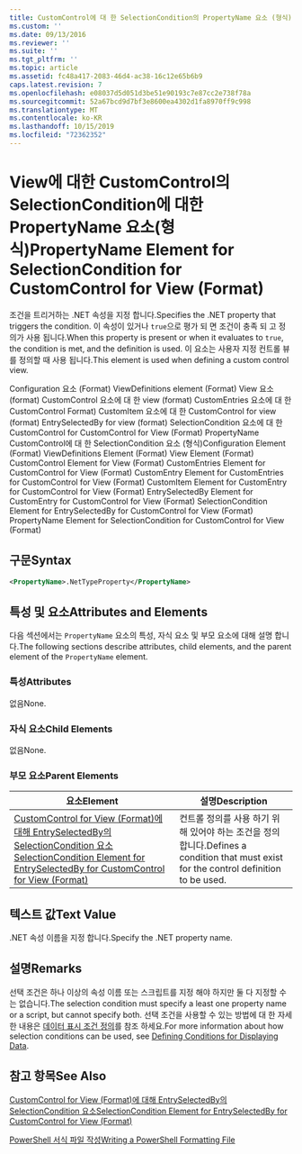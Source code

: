 ```yaml
---
title: CustomControl에 대 한 SelectionCondition의 PropertyName 요소 (형식) | Microsoft Docs
ms.custom: ''
ms.date: 09/13/2016
ms.reviewer: ''
ms.suite: ''
ms.tgt_pltfrm: ''
ms.topic: article
ms.assetid: fc48a417-2083-46d4-ac38-16c12e65b6b9
caps.latest.revision: 7
ms.openlocfilehash: e08037d5d051d3be51e90193c7e87cc2e738f78a
ms.sourcegitcommit: 52a67bcd9d7bf3e8600ea4302d1fa8970ff9c998
ms.translationtype: MT
ms.contentlocale: ko-KR
ms.lasthandoff: 10/15/2019
ms.locfileid: "72362352"
---
```

# <a name="propertyname-element-for-selectioncondition-for-customcontrol-for-view-format"></a><span data-ttu-id="73760-102">View에 대한 CustomControl의 SelectionCondition에 대한 PropertyName 요소(형식)</span><span class="sxs-lookup"><span data-stu-id="73760-102">PropertyName Element for SelectionCondition for CustomControl for View (Format)</span></span>

<span data-ttu-id="73760-103">조건을 트리거하는 .NET 속성을 지정 합니다.</span><span class="sxs-lookup"><span data-stu-id="73760-103">Specifies the .NET property that triggers the condition.</span></span> <span data-ttu-id="73760-104">이 속성이 있거나 `true`으로 평가 되 면 조건이 충족 되 고 정의가 사용 됩니다.</span><span class="sxs-lookup"><span data-stu-id="73760-104">When this property is present or when it evaluates to `true`, the condition is met, and the definition is used.</span></span> <span data-ttu-id="73760-105">이 요소는 사용자 지정 컨트롤 뷰를 정의할 때 사용 됩니다.</span><span class="sxs-lookup"><span data-stu-id="73760-105">This element is used when defining a custom control view.</span></span>

<span data-ttu-id="73760-106">Configuration 요소 (Format) ViewDefinitions element (Format) View 요소 (format) CustomControl 요소에 대 한 view (format) CustomEntries 요소에 대 한 CustomControl Format) CustomItem 요소에 대 한 CustomControl for view (format) EntrySelectedBy for view (format) SelectionCondition 요소에 대 한 CustomControl for CustomControl for View (Format) PropertyName CustomControl에 대 한 SelectionCondition 요소 (형식)</span><span class="sxs-lookup"><span data-stu-id="73760-106">Configuration Element (Format) ViewDefinitions Element (Format) View Element (Format) CustomControl Element for View (Format) CustomEntries Element for CustomControl for View (Format) CustomEntry Element for CustomEntries for CustomControl for View (Format) CustomItem Element for CustomEntry for CustomControl for View (Format) EntrySelectedBy Element for CustomEntry for CustomControl for View (Format) SelectionCondition Element for EntrySelectedBy for CustomControl for View (Format) PropertyName Element for SelectionCondition for CustomControl for View (Format)</span></span>

## <a name="syntax"></a><span data-ttu-id="73760-107">구문</span><span class="sxs-lookup"><span data-stu-id="73760-107">Syntax</span></span>

```xml
<PropertyName>.NetTypeProperty</PropertyName>
```

## <a name="attributes-and-elements"></a><span data-ttu-id="73760-108">특성 및 요소</span><span class="sxs-lookup"><span data-stu-id="73760-108">Attributes and Elements</span></span>

<span data-ttu-id="73760-109">다음 섹션에서는 `PropertyName` 요소의 특성, 자식 요소 및 부모 요소에 대해 설명 합니다.</span><span class="sxs-lookup"><span data-stu-id="73760-109">The following sections describe attributes, child elements, and the parent element of the `PropertyName` element.</span></span>

### <a name="attributes"></a><span data-ttu-id="73760-110">특성</span><span class="sxs-lookup"><span data-stu-id="73760-110">Attributes</span></span>

<span data-ttu-id="73760-111">없음</span><span class="sxs-lookup"><span data-stu-id="73760-111">None.</span></span>

### <a name="child-elements"></a><span data-ttu-id="73760-112">자식 요소</span><span class="sxs-lookup"><span data-stu-id="73760-112">Child Elements</span></span>

<span data-ttu-id="73760-113">없음</span><span class="sxs-lookup"><span data-stu-id="73760-113">None.</span></span>

### <a name="parent-elements"></a><span data-ttu-id="73760-114">부모 요소</span><span class="sxs-lookup"><span data-stu-id="73760-114">Parent Elements</span></span>

|<span data-ttu-id="73760-115">요소</span><span class="sxs-lookup"><span data-stu-id="73760-115">Element</span></span>|<span data-ttu-id="73760-116">설명</span><span class="sxs-lookup"><span data-stu-id="73760-116">Description</span></span>|
|-------------|-----------------|
|[<span data-ttu-id="73760-117">CustomControl for View (Format)에 대해 EntrySelectedBy의 SelectionCondition 요소</span><span class="sxs-lookup"><span data-stu-id="73760-117">SelectionCondition Element for EntrySelectedBy for CustomControl for View (Format)</span></span>](./selectioncondition-element-for-entryselectedby-for-customcontrol-format.md)|<span data-ttu-id="73760-118">컨트롤 정의를 사용 하기 위해 있어야 하는 조건을 정의 합니다.</span><span class="sxs-lookup"><span data-stu-id="73760-118">Defines a condition that must exist for the control definition to be used.</span></span>|

## <a name="text-value"></a><span data-ttu-id="73760-119">텍스트 값</span><span class="sxs-lookup"><span data-stu-id="73760-119">Text Value</span></span>

<span data-ttu-id="73760-120">.NET 속성 이름을 지정 합니다.</span><span class="sxs-lookup"><span data-stu-id="73760-120">Specify the .NET property name.</span></span>

## <a name="remarks"></a><span data-ttu-id="73760-121">설명</span><span class="sxs-lookup"><span data-stu-id="73760-121">Remarks</span></span>

<span data-ttu-id="73760-122">선택 조건은 하나 이상의 속성 이름 또는 스크립트를 지정 해야 하지만 둘 다 지정할 수는 없습니다.</span><span class="sxs-lookup"><span data-stu-id="73760-122">The selection condition must specify a least one property name or a script, but cannot specify both.</span></span> <span data-ttu-id="73760-123">선택 조건을 사용할 수 있는 방법에 대 한 자세한 내용은 [데이터 표시 조건 정의](./defining-conditions-for-displaying-data.md)를 참조 하세요.</span><span class="sxs-lookup"><span data-stu-id="73760-123">For more information about how selection conditions can be used, see [Defining Conditions for Displaying Data](./defining-conditions-for-displaying-data.md).</span></span>

## <a name="see-also"></a><span data-ttu-id="73760-124">참고 항목</span><span class="sxs-lookup"><span data-stu-id="73760-124">See Also</span></span>

[<span data-ttu-id="73760-125">CustomControl for View (Format)에 대해 EntrySelectedBy의 SelectionCondition 요소</span><span class="sxs-lookup"><span data-stu-id="73760-125">SelectionCondition Element for EntrySelectedBy for CustomControl for View (Format)</span></span>](./selectioncondition-element-for-entryselectedby-for-customcontrol-format.md)

[<span data-ttu-id="73760-126">PowerShell 서식 파일 작성</span><span class="sxs-lookup"><span data-stu-id="73760-126">Writing a PowerShell Formatting File</span></span>](./writing-a-powershell-formatting-file.md)
